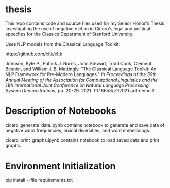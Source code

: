 # thesis
This repo contains code and source files used for my Senior Honor's Thesis investigating the use of negative diction in Cicero's legal and political speeches for the Classics Department of Stanford University.

Uses NLP models from the Classical Language Toolkit:

https://github.com/cltk/cltk

Johnson, Kyle P., Patrick J. Burns, John Stewart, Todd Cook, Clément Besnier, and William J. B. Mattingly. "The Classical Language Toolkit: An NLP Framework for Pre-Modern Languages." _In Proceedings of the 59th Annual Meeting of the Association for Computational Linguistics and the 11th International Joint Conference on Natural Language Processing: System Demonstrations_, pp. 20-29. 2021. 10.18653/v1/2021.acl-demo.3

# Description of Notebooks
cicero_generate_data.ipynb contains notebook to generate and save data of negative word frequencies, lexical diversities, and word embeddings.

cicero_print_graphs.ipynb contains notebook to load saved data and print graphs.


# Environment Initialization
pip install --file requirements.txt

